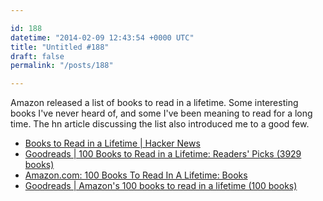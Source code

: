 ```yaml
---

id: 188
datetime: "2014-02-09 12:43:54 +0000 UTC"
title: "Untitled #188"
draft: false
permalink: "/posts/188"

---
```


Amazon released a list of books to read in a lifetime. Some interesting books I've never heard of, and some I've been meaning to read for a long time. The hn article discussing the list also introduced me to a good few. 

 
 * [Books to Read in a Lifetime | Hacker News](https://news.ycombinator.com/item?id=7204372)
 * [Goodreads | 100 Books to Read in a Lifetime: Readers' Picks (3929 books)](https://www.goodreads.com/list/show/69635)
 * [Amazon.com: 100 Books To Read In A Lifetime: Books](http://www.amazon.com/100books)
 * [Goodreads | Amazon's 100 books to read in a lifetime (100 books)](https://www.goodreads.com/list/show/70591.Amazon_s_100_books_to_read_in_a_lifetime)


